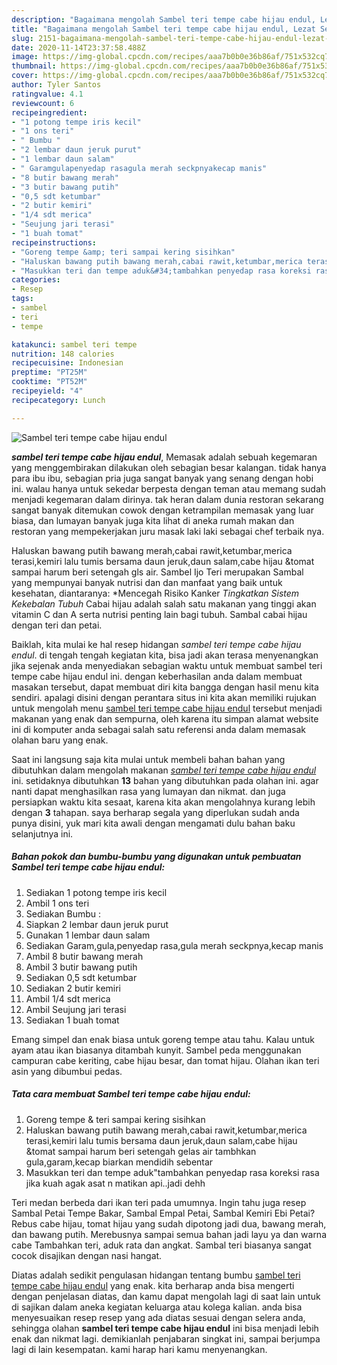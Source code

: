 ```yaml
---
description: "Bagaimana mengolah Sambel teri tempe cabe hijau endul, Lezat Sekali"
title: "Bagaimana mengolah Sambel teri tempe cabe hijau endul, Lezat Sekali"
slug: 2151-bagaimana-mengolah-sambel-teri-tempe-cabe-hijau-endul-lezat-sekali
date: 2020-11-14T23:37:58.488Z
image: https://img-global.cpcdn.com/recipes/aaa7b0b0e36b86af/751x532cq70/sambel-teri-tempe-cabe-hijau-endul-foto-resep-utama.jpg
thumbnail: https://img-global.cpcdn.com/recipes/aaa7b0b0e36b86af/751x532cq70/sambel-teri-tempe-cabe-hijau-endul-foto-resep-utama.jpg
cover: https://img-global.cpcdn.com/recipes/aaa7b0b0e36b86af/751x532cq70/sambel-teri-tempe-cabe-hijau-endul-foto-resep-utama.jpg
author: Tyler Santos
ratingvalue: 4.1
reviewcount: 6
recipeingredient:
- "1 potong tempe iris kecil"
- "1 ons teri"
- " Bumbu "
- "2 lembar daun jeruk purut"
- "1 lembar daun salam"
- " Garamgulapenyedap rasagula merah seckpnyakecap manis"
- "8 butir bawang merah"
- "3 butir bawang putih"
- "0,5 sdt ketumbar"
- "2 butir kemiri"
- "1/4 sdt merica"
- "Seujung jari terasi"
- "1 buah tomat"
recipeinstructions:
- "Goreng tempe &amp; teri sampai kering sisihkan"
- "Haluskan bawang putih bawang merah,cabai rawit,ketumbar,merica terasi,kemiri lalu tumis bersama daun jeruk,daun salam,cabe hijau &amp;tomat sampai harum beri setengah gelas air tambhkan gula,garam,kecap biarkan mendidih sebentar"
- "Masukkan teri dan tempe aduk&#34;tambahkan penyedap rasa koreksi rasa jika kuah agak asat n matikan api..jadi dehh"
categories:
- Resep
tags:
- sambel
- teri
- tempe

katakunci: sambel teri tempe 
nutrition: 148 calories
recipecuisine: Indonesian
preptime: "PT25M"
cooktime: "PT52M"
recipeyield: "4"
recipecategory: Lunch

---
```



![Sambel teri tempe cabe hijau endul](https://img-global.cpcdn.com/recipes/aaa7b0b0e36b86af/751x532cq70/sambel-teri-tempe-cabe-hijau-endul-foto-resep-utama.jpg)

<b><i>sambel teri tempe cabe hijau endul</i></b>, Memasak adalah sebuah kegemaran yang menggembirakan dilakukan oleh sebagian besar kalangan. tidak hanya para ibu ibu, sebagian pria juga sangat banyak yang senang dengan hobi ini. walau hanya untuk sekedar berpesta dengan teman atau memang sudah menjadi kegemaran dalam dirinya. tak heran dalam dunia restoran sekarang sangat banyak ditemukan cowok dengan ketrampilan memasak yang luar biasa, dan lumayan banyak juga kita lihat di aneka rumah makan dan restoran yang mempekerjakan juru masak laki laki sebagai chef terbaik nya.

Haluskan bawang putih bawang merah,cabai rawit,ketumbar,merica terasi,kemiri lalu tumis bersama daun jeruk,daun salam,cabe hijau &amp;tomat sampai harum beri setengah gls air. Sambel Ijo Teri merupakan Sambal yang mempunyai banyak nutrisi dan dan manfaat yang baik untuk kesehatan, diantaranya: *Mencegah Risiko Kanker *Tingkatkan Sistem Kekebalan Tubuh* Cabai hijau adalah salah satu makanan yang tinggi akan vitamin C dan A serta nutrisi penting lain bagi tubuh. Sambal cabai hijau dengan teri dan petai.

Baiklah, kita mulai ke hal resep hidangan <i>sambel teri tempe cabe hijau endul</i>. di tengah tengah kegiatan kita, bisa jadi akan terasa menyenangkan jika sejenak anda menyediakan sebagian waktu untuk membuat sambel teri tempe cabe hijau endul ini. dengan keberhasilan anda dalam membuat masakan tersebut, dapat membuat diri kita bangga dengan hasil menu kita sendiri. apalagi disini dengan perantara situs ini kita akan memiliki rujukan untuk mengolah menu <u>sambel teri tempe cabe hijau endul</u> tersebut menjadi makanan yang enak dan sempurna, oleh karena itu simpan alamat website ini di komputer anda sebagai salah satu referensi anda dalam memasak olahan baru yang enak.


Saat ini langsung saja kita mulai untuk membeli bahan bahan yang dibutuhkan dalam mengolah makanan <u><i>sambel teri tempe cabe hijau endul</i></u> ini. setidaknya dibutuhkan <b>13</b> bahan yang dibutuhkan pada olahan ini. agar nanti dapat menghasilkan rasa yang lumayan dan nikmat. dan juga persiapkan waktu kita sesaat, karena kita akan mengolahnya kurang lebih dengan <b>3</b> tahapan. saya berharap segala yang diperlukan sudah anda punya disini, yuk mari kita awali dengan mengamati dulu bahan baku selanjutnya ini.

<!--inarticleads1-->

##### Bahan pokok dan bumbu-bumbu yang digunakan untuk pembuatan Sambel teri tempe cabe hijau endul:

1. Sediakan 1 potong tempe iris kecil
1. Ambil 1 ons teri
1. Sediakan  Bumbu :
1. Siapkan 2 lembar daun jeruk purut
1. Gunakan 1 lembar daun salam
1. Sediakan  Garam,gula,penyedap rasa,gula merah seckpnya,kecap manis
1. Ambil 8 butir bawang merah
1. Ambil 3 butir bawang putih
1. Sediakan 0,5 sdt ketumbar
1. Sediakan 2 butir kemiri
1. Ambil 1/4 sdt merica
1. Ambil Seujung jari terasi
1. Sediakan 1 buah tomat


Emang simpel dan enak biasa untuk goreng tempe atau tahu. Kalau untuk ayam atau ikan biasanya ditambah kunyit. Sambel peda menggunakan campuran cabe keriting, cabe hijau besar, dan tomat hijau. Olahan ikan teri asin yang dibumbui pedas. 

<!--inarticleads2-->

##### Tata cara membuat Sambel teri tempe cabe hijau endul:

1. Goreng tempe &amp; teri sampai kering sisihkan
1. Haluskan bawang putih bawang merah,cabai rawit,ketumbar,merica terasi,kemiri lalu tumis bersama daun jeruk,daun salam,cabe hijau &amp;tomat sampai harum beri setengah gelas air tambhkan gula,garam,kecap biarkan mendidih sebentar
1. Masukkan teri dan tempe aduk&#34;tambahkan penyedap rasa koreksi rasa jika kuah agak asat n matikan api..jadi dehh


Teri medan berbeda dari ikan teri pada umumnya. Ingin tahu juga resep Sambal Petai Tempe Bakar, Sambal Empal Petai, Sambal Kemiri Ebi Petai? Rebus cabe hijau, tomat hijau yang sudah dipotong jadi dua, bawang merah, dan bawang putih. Merebusnya sampai semua bahan jadi layu ya dan warna cabe Tambahkan teri, aduk rata dan angkat. Sambal teri biasanya sangat cocok disajikan dengan nasi hangat. 

Diatas adalah sedikit pengulasan hidangan tentang bumbu <u>sambel teri tempe cabe hijau endul</u> yang enak. kita berharap anda bisa mengerti dengan penjelasan diatas, dan kamu dapat mengolah lagi di saat lain untuk di sajikan dalam aneka kegiatan keluarga atau kolega kalian. anda bisa menyesuaikan resep resep yang ada diatas sesuai dengan selera anda, sehingga olahan <b>sambel teri tempe cabe hijau endul</b> ini bisa menjadi lebih enak dan nikmat lagi. demikianlah penjabaran singkat ini, sampai berjumpa lagi di lain kesempatan. kami harap hari kamu menyenangkan.
